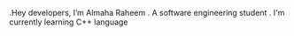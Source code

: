  .Hey developers, I’m Almaha Raheem
 . A software engineering student
 . I'm currently learning C++ language
 
<!---
AlmahaR/AlmahaR is a ✨ special ✨ repository because its `README.md` (this file) appears on your GitHub profile.
You can click the Preview link to take a look at your changes.
--->
